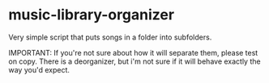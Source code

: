 # music-library-organizer
Very simple script that puts songs in a folder into subfolders.

IMPORTANT:
If you're not sure about how it will separate them, please test on copy.
There is a deorganizer, but i'm not sure if it will behave exactly the way you'd expect.
